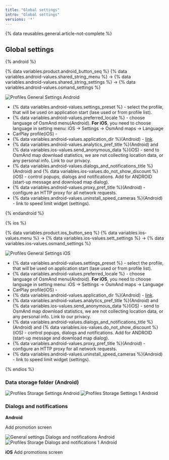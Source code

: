 ```yaml
---
title: "Global settings"
intro: "Global settings"
versions: '*'
---
```


{% data reusables.general.article-not-complete %}

## Global settings

{% android %}

{% data variables.product.android_button_seq %} {% data variables.android-values.shared_string_menu %} → {% data variables.android-values.shared_string_settings %} → {% data variables.android-values.osmand_settings %}

![Profiles General Settings Android](/assets/images/personal/profiles/general_settings_android.png)

- {% data variables.android-values.settings_preset %} - select the profile, that will be used on application start (lase used or from profile list).
- {% data variables.android-values.preferred_locale %} - choose language of OsmAnd menu(Android). **For iOS**, you need to choose language in setting menu: iOS -> Settings -> OsmAnd maps -> Language
- CarPlay profile(iOS) - 
- {% data variables.android-values.application_dir %}(Android) - [link](/osmand/personal/global-settings#data-storage-folder-android).
- {% data variables.android-values.analytics_pref_title %}(Android) and {% data variables.ios-values.send_anonymous_data %}(iOS) - send to OsmAnd map download statistics, we are not collecting location data, or any personal info. Link to our privacy.
- {% data variables.android-values.dialogs_and_notifications_title %}(Android) and {% data variables.ios-values.do_not_show_discount %}(iOS) - control popups, dialogs and notifications. Add for ANDROID (start-up message and download map dialog).
- {% data variables.android-values.proxy_pref_title %}(Android) - configure an HTTP proxy for all network requests.
- {% data variables.android-values.uninstall_speed_cameras %}(Android) - link to speed limit widget (settings).

{% endandroid %}

{% ios %}

{% data variables.product.ios_button_seq %} {% data variables.ios-values.menu %} → {% data variables.ios-values.sett_settings %} → {% data variables.ios-values.osmand_settings %}

![Profiles General Settings iOS](/assets/images/personal/profiles/general_settings_ios.png)

- {% data variables.android-values.settings_preset %} - select the profile, that will be used on application start (lase used or from profile list).
- {% data variables.android-values.preferred_locale %} - choose language of OsmAnd menu(Android). **For iOS**, you need to choose language in setting menu: iOS -> Settings -> OsmAnd maps -> Language
- CarPlay profile(iOS) - 
- {% data variables.android-values.application_dir %}(Android) - [link](/osmand/personal/global-settings#data-storage-folder-android).
- {% data variables.android-values.analytics_pref_title %}(Android) and {% data variables.ios-values.send_anonymous_data %}(iOS) - send to OsmAnd map download statistics, we are not collecting location data, or any personal info. Link to our privacy.
- {% data variables.android-values.dialogs_and_notifications_title %}(Android) and {% data variables.ios-values.do_not_show_discount %}(iOS) - control popups, dialogs and notifications. Add for ANDROID (start-up message and download map dialog).
- {% data variables.android-values.proxy_pref_title %}(Android) - configure an HTTP proxy for all network requests.
- {% data variables.android-values.uninstall_speed_cameras %}(Android) - link to speed limit widget (settings).

{% endios %}





### Data storage folder (Android)

![Profiles Storage Settings Android](/assets/images/personal/profiles/general_settings_storage_android.png) ![Profiles Storage Settings 1 Android](/assets/images/personal/profiles/general_settings_storage_1_android.png)

### Dialogs and notifications

**Android**

Add promotion screen

![General settings Dialogs and notifications Android](/assets/images/personal/profiles/general_settings_dialogs_android.png) ![Profiles Storage Dialogs and notifications 1 Android](/assets/images/personal/profiles/general_settings_dialogs_android_1.png)

**iOS**
Add promotions screen

